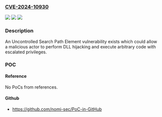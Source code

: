 ### [CVE-2024-10930](https://cve.mitre.org/cgi-bin/cvename.cgi?name=CVE-2024-10930)
![](https://img.shields.io/static/v1?label=Product&message=Block%20Load&color=blue)
![](https://img.shields.io/static/v1?label=Version&message=%3D%204.00%2C%204.10-4.16%20&color=brighgreen)
![](https://img.shields.io/static/v1?label=Vulnerability&message=CWE-427%20Uncontrolled%20Search%20Path%20Element&color=brighgreen)

### Description

An Uncontrolled Search Path Element vulnerability exists which could allow a malicious actor to perform DLL hijacking and execute arbitrary code with escalated privileges.

### POC

#### Reference
No PoCs from references.

#### Github
- https://github.com/nomi-sec/PoC-in-GitHub

